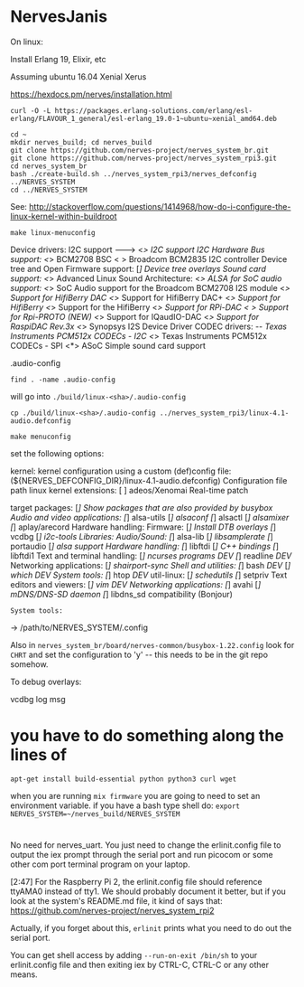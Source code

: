 # NervesJanis

On linux:

Install Erlang 19, Elixir, etc

Assuming ubuntu 16.04 Xenial Xerus

https://hexdocs.pm/nerves/installation.html

```
curl -O -L https://packages.erlang-solutions.com/erlang/esl-erlang/FLAVOUR_1_general/esl-erlang_19.0-1~ubuntu~xenial_amd64.deb
```



```
cd ~
mkdir nerves_build; cd nerves_build
git clone https://github.com/nerves-project/nerves_system_br.git
git clone https://github.com/nerves-project/nerves_system_rpi3.git
cd nerves_system_br
bash ./create-build.sh ../nerves_system_rpi3/nerves_defconfig ../NERVES_SYSTEM
cd ../NERVES_SYSTEM

```

See: http://stackoverflow.com/questions/1414968/how-do-i-configure-the-linux-kernel-within-buildroot

```
make linux-menuconfig
```

Device drivers:
  I2C support  --->
    <*> I2C support
      I2C Hardware Bus support:
        <*> BCM2708 BSC
        < > Broadcom BCM2835 I2C controller
  Device tree and Open Firmware support:
    [*] Device tree overlays
  Sound card support:
    <*> Advanced Linux Sound Architecture:
      <*> ALSA for SoC audio support:
        <*> SoC Audio support for the Broadcom BCM2708 I2S module
        <*> Support for HifiBerry DAC
        <*> Support for HifiBerry DAC+
        <*> Support for HifiBerry
        <*> Support for the HifiBerry
        <*> Support for RPi-DAC
        < > Support for Rpi-PROTO (NEW)
        <*> Support for IQaudIO-DAC
        <*> Support for RaspiDAC Rev.3x
        <*> Synopsys I2S Device Driver
        CODEC drivers:
          -*- Texas Instruments PCM512x CODECs - I2C
          <*> Texas Instruments PCM512x CODECs - SPI
        <*>   ASoC Simple sound card support

<Save> .audio-config

`find . -name .audio-config`

will go into `./build/linux-<sha>/.audio-config`

`cp ./build/linux-<sha>/.audio-config ../nerves_system_rpi3/linux-4.1-audio.defconfig`

```
make menuconfig
```
set the following options:

kernel:
  kernel configuration using a custom (def)config file:
    (${NERVES_DEFCONFIG_DIR}/linux-4.1-audio.defconfig) Configuration file path
  linux kernel extensions:
    [ ] adeos/Xenomai Real-time patch

target packages:
  [*] Show packages that are also provided by busybox
      Audio and video applications:
        [*] alsa-utils
            [*] alsaconf
            [*] alsactl
            [*] alsamixer
            [*] aplay/arecord
      Hardware handling:
        Firmware:
          [*]   Install DTB overlays
          [*]   vcdbg
        [*] i2c-tools
      Libraries:
        Audio/Sound:
          [*] alsa-lib
          [*] libsamplerate
          [*] portaudio
            [*] alsa support
        Hardware handling:
          [*] libftdi
          [*]   C++ bindings
          [*] libftdi1
        Text and terminal handling:
          [*] ncurses programs *DEV*
          [*] readline *DEV*
        Networking applications:
          [*] shairport-sync
        Shell and utilities:
          [*] bash *DEV*
          [*] which *DEV*
        System tools:
          [*] htop *DEV*
          util-linux:
            [*]     schedutils
            [*]     setpriv
        Text editors and viewers:
          [*] vim *DEV*
      Networking applications:
          [*] avahi
          [*]   mDNS/DNS-SD daemon
          [*]     libdns_sd compatibility (Bonjour)

    System tools:
<Save> -> /path/to/NERVES\_SYSTEM/.config


Also in `nerves_system_br/board/nerves-common/busybox-1.22.config` look for `CHRT` and set the configuration to 'y'
-- this needs to be in the git repo somehow.

To debug overlays:

vcdbg log msg

# you have to do something along the lines of

```
apt-get install build-essential python python3 curl wget
```

when you are running `mix firmware` you are going to need to set an environment variable. if you have a bash type shell do: `export NERVES_SYSTEM=~/nerves_build/NERVES_SYSTEM`


#

No need for nerves_uart. You just need to change the erlinit.config file to output the iex prompt through the serial port and run picocom or some other com port terminal program on your laptop.

[2:47]
For the Raspberry Pi 2, the erlinit.config file should reference ttyAMA0 instead of tty1. We should probably document it better, but if you look at the system's README.md file, it kind of says that: https://github.com/nerves-project/nerves_system_rpi2

Actually, if you forget about this, `erlinit` prints what you need to do out the serial port.


You can get shell access by adding `--run-on-exit /bin/sh` to your erlinit.config file and then exiting iex by CTRL-C, CTRL-C or any other means.
